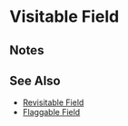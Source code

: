 # Visitable Field


## Notes


## See Also

- [Revisitable Field](revisitable_field.md)
- [Flaggable Field](flaggable_field.md)